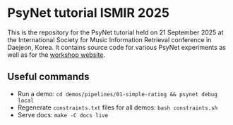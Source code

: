 # PsyNet tutorial ISMIR 2025

This is the repository for the PsyNet tutorial held on 21 September 2025
at the International Society for Music Information Retrieval conference
in Daejeon, Korea. It contains source code for various PsyNet experiments
as well as for the [workshop website](https://pmcharrison.github.io/psynet-tutorial-ismir-2025/#).

## Useful commands

- Run a demo: `cd demos/pipelines/01-simple-rating && psynet debug local`
- Regenerate `constraints.txt` files for all demos: `bash constraints.sh`
- Serve docs: `make -C docs live`
